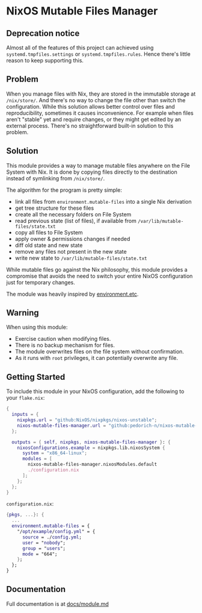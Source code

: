 # NixOS Mutable Files Manager

## Deprecation notice

Almost all of the features of this project can achieved using `systemd.tmpfiles.settings` or `systemd.tmpfiles.rules`.
Hence there's little reason to keep supporting this.

## Problem

When you manage files with Nix, they are stored in the immutable storage at `/nix/store/`. And there's no way to change the file other than switch the configuration.
While this solution allows better control over files and reproducibility, sometimes it causes inconvenience. For example when files aren't "stable" yet and require changes, or they might get edited by an external process.
There's no straightforward built-in solution to this problem.

## Solution

This module provides a way to manage mutable files anywhere on the File System with Nix. It is done by copying files directly to the destination instead of symlinking from `/nix/store/`.

The algorithm for the program is pretty simple:

- link all files from `environment.mutable-files` into a single Nix derivation
- get tree structure for these files
- create all the necessary folders on File System
- read previous state (list of files), if available from `/var/lib/mutable-files/state.txt`
- copy all files to File System
- apply owner & permissions changes if needed
- diff old state and new state
- remove any files not present in the new state
- write new state to `/var/lib/mutable-files/state.txt`

While mutable files go against the Nix philosophy, this module provides a compromise that avoids the need to switch your entire NixOS configuration just for temporary changes.

The module was heavily inspired by [environment.etc](https://search.nixos.org/options?channel=unstable&show=environment.etc&query=environment.etc).

## Warning

When using this module:

- Exercise caution when modifying files.
- There is no backup mechanism for files.
- The module overwrites files on the file system without confirmation.
- As it runs with `root` privileges, it can potentially overwrite any file.

## Getting Started

To include this module in your NixOS configuration, add the following to your `flake.nix`:

```nix
{
  inputs = {
    nixpkgs.url = "github:NixOS/nixpkgs/nixos-unstable";
    nixos-mutable-files-manager.url = "github:pedorich-n/nixos-mutable-files-manager";
  };

  outputs = { self, nixpkgs, nixos-mutable-files-manager }: {
    nixosConfigurations.example = nixpkgs.lib.nixosSystem {
      system = "x86_64-linux";
      modules = [
        nixos-mutable-files-manager.nixosModules.default
        ./configuration.nix
      ];
    };
  };
}
```

`configuration.nix`:

```nix
{pkgs, ...}: {
  ...
  environment.mutable-files = {
    "/opt/example/config.yml" = {
      source = ./config.yml;
      user = "nobody";
      group = "users";
      mode = "664";
    };
  };
}
```

## Documentation

Full documentation is at [docs/module.md](docs/module.md)
